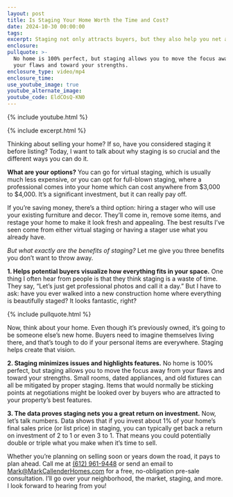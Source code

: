 ```yaml
---
layout: post
title: Is Staging Your Home Worth the Time and Cost?
date: 2024-10-30 00:00:00
tags:
excerpt: Staging not only attracts buyers, but they also help you net a high ROI.
enclosure:
pullquote: >-
  No home is 100% perfect, but staging allows you to move the focus away from
  your flaws and toward your strengths.
enclosure_type: video/mp4
enclosure_time:
use_youtube_image: true
youtube_alternate_image:
youtube_code: EldCOsQ-KN0
---
```

{% include youtube.html %}

{% include excerpt.html %}

Thinking about selling your home? If so, have you considered staging it before listing? Today, I want to talk about why staging is so crucial and the different ways you can do it.

**What are your options?** You can go for virtual staging, which is usually much less expensive, or you can opt for full-blown staging, where a professional comes into your home which can cost anywhere from $3,000 to $4,000. It’s a significant investment, but it can really pay off.

If you’re saving money, there’s a third option: hiring a stager who will use your existing furniture and decor. They’ll come in, remove some items, and restage your home to make it look fresh and appealing. The best results I’ve seen come from either virtual staging or having a stager use what you already have.

*But what exactly are the benefits of staging?* Let me give you three benefits you don’t want to throw away.

**1\. Helps potential buyers visualize how everything fits in your space.** One thing I often hear from people is that they think staging is a waste of time. They say, “Let’s just get professional photos and call it a day.” But I have to ask: have you ever walked into a new construction home where everything is beautifully staged? It looks fantastic, right?

{% include pullquote.html %}

Now, think about your home. Even though it’s previously owned, it’s going to be someone else’s new home. Buyers need to imagine themselves living there, and that’s tough to do if your personal items are everywhere. Staging helps create that vision.

**2\. Staging minimizes issues and highlights features.** No home is 100% perfect, but staging allows you to move the focus away from your flaws and toward your strengths. Small rooms, dated appliances, and old fixtures can all be mitigated by proper staging. Items that would normally be sticking points at negotiations might be looked over by buyers who are attracted to your property’s best features.

**3\. The data proves staging nets you a great return on investment.** Now, let’s talk numbers. Data shows that if you invest about 1% of your home’s final sales price (or list price) in staging, you can typically get back a return on investment of 2 to 1 or even 3 to 1. That means you could potentially double or triple what you make when it’s time to sell.

Whether you’re planning on selling soon or years down the road, it pays to plan ahead. Call me at [(612) 961-9448](tel:6129619448) or send an email to [Mark@MarkCallenderHomes.com](mailto:Mark@MarkCallenderHomes.com) for a free, no-obligation pre-sale consultation. I’ll go over your neighborhood, the market, staging, and more. I look forward to hearing from you!